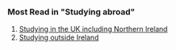 ###  Most Read in "Studying abroad"

  1. [ Studying in the UK including Northern Ireland ](/en/education/third-level-education/studying-abroad/studying-in-the-uk-including-northern-ireland/)
  2. [ Studying outside Ireland ](/en/education/third-level-education/studying-abroad/studying-outside-ireland/)
